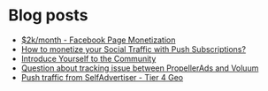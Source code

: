 # Blog posts
<!-- BLOG-POST-LIST:START -->
- [$2k/month - Facebook Page Monetization](https://afflift.com/f/threads/2k-month-facebook-page-monetization.10637/)
- [How to monetize your Social Traffic with Push Subscriptions?](https://afflift.com/f/threads/how-to-monetize-your-social-traffic-with-push-subscriptions.10271/)
- [Introduce Yourself to the Community](https://afflift.com/f/threads/introduce-yourself-to-the-community.1103/)
- [Question about tracking issue between PropellerAds and Voluum](https://afflift.com/f/threads/question-about-tracking-issue-between-propellerads-and-voluum.10671/)
- [Push traffic from SelfAdvertiser - Tier 4 Geo](https://afflift.com/f/threads/push-traffic-from-selfadvertiser-tier-4-geo.10655/)
<!-- BLOG-POST-LIST:END -->
